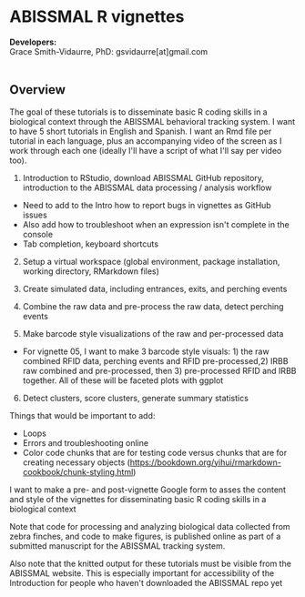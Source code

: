 <h1>ABISSMAL R vignettes
</h1>
<b>Developers:</b><br>
Grace Smith-Vidaurre, PhD: <span style="pointer-events:none">gsvidaurre[at]<span style="display:none"></span>gmail.com</span>
<br>
<br>

<h2>Overview</h2>

The goal of these tutorials is to disseminate basic R coding skills in a biological context through the ABISSMAL behavioral tracking system. I want to have 5 short tutorials in English and Spanish. I want an Rmd file per tutorial in each language, plus an accompanying video of the screen as I work through each one (ideally I'll have a script of what I'll say per video too).

1. Introduction to RStudio, download ABISSMAL GitHub repository, introduction to the ABISSMAL data processing / analysis workflow

- Need to add to the Intro how to report bugs in vignettes as GitHub issues
- Also add how to troubleshoot when an expression isn't complete in the console
- Tab completion, keyboard shortcuts

2. Setup a virtual workspace (global environment, package installation, working directory, RMarkdown files)

3. Create simulated data, including entrances, exits, and perching events

4. Combine the raw data and pre-process the raw data, detect perching events

5. Make barcode style visualizations of the raw and per-processed data

- For vignette 05, I want to make 3 barcode style visuals: 1) the raw combined RFID data, perching events and RFID pre-processed,2) IRBB raw combined and pre-processed, then 3) pre-processed RFID and IRBB together. All of these will be faceted plots with ggplot 

6. Detect clusters, score clusters, generate summary statistics

Things that would be important to add:
- Loops
- Errors and troubleshooting online
- Color code chunks that are for testing code versus chunks that are for creating necessary objects (https://bookdown.org/yihui/rmarkdown-cookbook/chunk-styling.html)

I want to make a pre- and post-vignette Google form to asses the content and style of the vignettes for disseminating basic R coding skills in a biological context

Note that code for processing and analyzing biological data collected from zebra finches, and code to make figures, is published online as part of a submitted manuscript for the ABISSMAL tracking system.

Also note that the knitted output for these tutorials must be visible from the ABISSMAL website. This is especially important for accessibility of the Introduction for people who haven't downloaded the ABISSMAL repo yet
